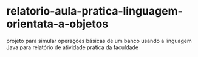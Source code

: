 # relatorio-aula-pratica-linguagem-orientata-a-objetos
projeto para simular operações básicas de um banco usando a linguagem Java para relatório de atividade prática da faculdade
